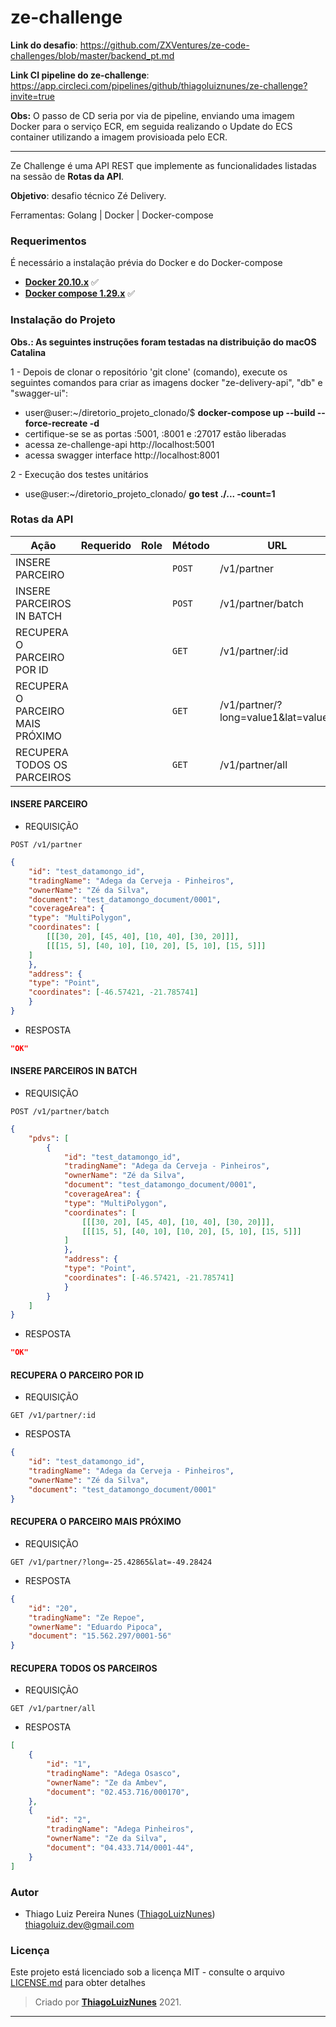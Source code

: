# ze-challenge

**Link do desafio**: https://github.com/ZXVentures/ze-code-challenges/blob/master/backend_pt.md

**Link CI pipeline do ze-challenge**: https://app.circleci.com/pipelines/github/thiagoluiznunes/ze-challenge?invite=true

**Obs:** O passo de CD seria por via de pipeline, enviando uma imagem Docker para o serviço ECR, em seguida realizando o Update do ECS container utilizando a imagem provisioada pelo ECR.

---
Ze Challenge é uma API REST que implemente as funcionalidades listadas na sessão de **Rotas da API**.

**Objetivo**: desafio técnico Zé Delivery.

Ferramentas: Golang | Docker | Docker-compose

### Requerimentos ###

É necessário a instalação prévia do Docker e do Docker-compose

* **[Docker 20.10.x](https://docs.docker.com)** :white_check_mark:
* **[Docker compose 1.29.x](https://docs.docker.com/compose/)** :white_check_mark:

### Instalação do Projeto ###

**Obs.: As seguintes instruções foram testadas na distribuição do macOS Catalina**

1 - Depois de clonar o repositório 'git clone' (comando), execute os seguintes comandos para criar as imagens docker "ze-delivery-api", "db" e "swagger-ui":
  - user@user:~/diretorio_projeto_clonado/$ **docker-compose up --build --force-recreate -d**
  - certifique-se se as portas :5001, :8001 e :27017 estão liberadas
  - acessa ze-challenge-api http://localhost:5001
  - acessa swagger interface http://localhost:8001

2 - Execução dos testes unitários
  - use@user:~/diretorio_projeto_clonado/ **go test ./... -count=1**

### Rotas da API ###
|   Ação                             | Requerido  | Role  |  Método  | URL
|   ---------------------------------|------------| ----- |----------|--------------
|   INSERE PARCEIRO                  |            |       | `POST`   | /v1/partner
|   INSERE PARCEIROS IN BATCH        |            |       | `POST`   | /v1/partner/batch
|   RECUPERA O PARCEIRO POR ID       |            |       | `GET`    | /v1/partner/:id
|   RECUPERA O PARCEIRO MAIS PRÓXIMO |            |       | `GET`    | /v1/partner/?long=value1&lat=value2
|   RECUPERA TODOS OS PARCEIROS      |            |       | `GET`    | /v1/partner/all

#### INSERE PARCEIRO ####
* REQUISIÇÃO
```
POST /v1/partner
```
```json
{
    "id": "test_datamongo_id",
    "tradingName": "Adega da Cerveja - Pinheiros",
    "ownerName": "Zé da Silva",
    "document": "test_datamongo_document/0001",
    "coverageArea": {
    "type": "MultiPolygon",
    "coordinates": [
        [[[30, 20], [45, 40], [10, 40], [30, 20]]],
        [[[15, 5], [40, 10], [10, 20], [5, 10], [15, 5]]]
    ]
    },
    "address": {
    "type": "Point",
    "coordinates": [-46.57421, -21.785741]
    }
}
```
* RESPOSTA
```json
"OK"
```
#### INSERE PARCEIROS IN BATCH ####
* REQUISIÇÃO
```
POST /v1/partner/batch
```
```json
{
    "pdvs": [
        {
            "id": "test_datamongo_id",
            "tradingName": "Adega da Cerveja - Pinheiros",
            "ownerName": "Zé da Silva",
            "document": "test_datamongo_document/0001",
            "coverageArea": {
            "type": "MultiPolygon",
            "coordinates": [
                [[[30, 20], [45, 40], [10, 40], [30, 20]]],
                [[[15, 5], [40, 10], [10, 20], [5, 10], [15, 5]]]
            ]
            },
            "address": {
            "type": "Point",
            "coordinates": [-46.57421, -21.785741]
            }
        }
    ]
}
```
* RESPOSTA
```json
"OK"
```
#### RECUPERA O PARCEIRO POR ID ####
* REQUISIÇÃO
```
GET /v1/partner/:id
```
* RESPOSTA
```json
{
    "id": "test_datamongo_id",
    "tradingName": "Adega da Cerveja - Pinheiros",
    "ownerName": "Zé da Silva",
    "document": "test_datamongo_document/0001"
}
```
#### RECUPERA O PARCEIRO MAIS PRÓXIMO ####
* REQUISIÇÃO
```
GET /v1/partner/?long=-25.42865&lat=-49.28424
```
* RESPOSTA
```json
{
    "id": "20",
    "tradingName": "Ze Repoe",
    "ownerName": "Eduardo Pipoca",
    "document": "15.562.297/0001-56"
}
```
#### RECUPERA TODOS OS PARCEIROS ####
* REQUISIÇÃO
```
GET /v1/partner/all
```
* RESPOSTA
```json
[
    {
        "id": "1",
        "tradingName": "Adega Osasco",
        "ownerName": "Ze da Ambev",
        "document": "02.453.716/000170",
    },
    {
        "id": "2",
        "tradingName": "Adega Pinheiros",
        "ownerName": "Ze da Silva",
        "document": "04.433.714/0001-44",
    }
]
```


### Autor

* Thiago Luiz Pereira Nunes ([ThiagoLuizNunes](https://github.com/ThiagoLuizNunes)) thiagoluiz.dev@gmail.com

### Licença

Este projeto está licenciado sob a licença MIT - consulte o arquivo [LICENSE.md](LICENSE.md) para obter detalhes

>Criado por **[ThiagoLuizNunes](https://www.linkedin.com/in/thiago-luiz-507483112/)** 2021.

---
